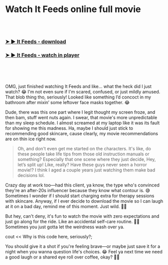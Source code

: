 <h1>Watch It Feeds online full movie</h1>


<br><br>

<h3><a href="https://Gregorys-riddgohydme1972.github.io/rlxubahzme/">➤ ► It Feeds - download</a></h3> 
<h3><a href="https://Gregorys-riddgohydme1972.github.io/rlxubahzme/">➤ ► It Feeds - watch in player</a></h3>


<br><br><br>


OMG, just finished watching It Feeds and like... what the heck did I just watch? 😂 I'm not even sure if I'm scared, confused, or just mildly amused. That blob thing tho, seriously! Looked like something I’d concoct in my bathroom after mixin’ some leftover face masks together. 😂

Dude, there was this one part where I legit thought my screen froze, and then bam, stuff went nuts again. I swear, that movie's more unpredictable than my sleep schedule. I almost screamed at my laptop like it was its fault for showing me this madness. Ha, maybe I should just stick to recommending good skincare, cause clearly, my movie recommendations are on thin ice right now.

> Oh, and don't even get me started on the characters. It's like, do these people take life tips from those old instruction manuals or something? Especially that one scene where they just decide, Hey, let’s split up! Like, really? Have these guys never seen a horror movie!? I think I aged a couple years just watching them make bad decisions lol.

Crazy day at work too—had this client, ya know, the type who's convinced they're an after-20s influencer because they know what contour is. 😅 Sometimes I wonder if I should start charging extra for therapy sessions with skincare. Anyway, if I ever decide to download the movie so I can laugh at it on a bad day, remind me of this moment. Just wild. 🤦‍♀️

But hey, can't deny, it's fun to watch the movie with zero expectations and just go along for the ride. Like an accidental self-care routine. 🤷‍♀️ Sometimes you just gotta let the weirdness wash over ya.

cout << Why is this code here, seriously?;

You should give it a shot if you're feeling brave—or maybe just save it for a night when you wanna question life's choices. 😂 Feel ya next time we need a good laugh or a shared eye roll over coffee, okay? 💁‍♀️
